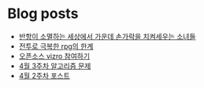 # Blog posts
<!-- BLOG-POST-LIST:START -->
- [반항이 소멸하는 세상에서 가운데 손가락을 치켜세우는 소녀들](https://kaestro.github.io/etc/2024/04/20/%EA%B1%B8%EC%A6%88-%EB%B0%B4%EB%93%9C-%ED%81%AC%EB%9D%BC%EC%9D%B4.html)
- [전투로 극복한 rpg의 한계](https://kaestro.github.io/%EA%B2%8C%EC%9E%84%EC%9D%B4%EC%95%BC%EA%B8%B0/2024/04/19/%EC%9C%A0%EB%8B%88%EC%BD%98-%EC%98%A4%EB%B2%84%EB%A1%9C%EB%93%9C-%EB%A6%AC%EB%B7%B0-2.html)
- [오픈소스 vizro 참여하기](https://kaestro.github.io/%EC%9E%91%EC%84%B1%EC%A4%91/2024/04/17/Joining-Vizro.html)
- [4월 3주차 알고리즘 문제](https://kaestro.github.io/codereviews/2024/04/15/4%EC%9B%94-3%EC%A3%BC%EC%B0%A8-%EC%95%8C%EA%B3%A0%EB%A6%AC%EC%A6%98-%EB%AC%B8%EC%A0%9C.html)
- [4월 2주차 포스트](https://kaestro.github.io/weeklyposts/2024/04/15/Post-reviews.html)
<!-- BLOG-POST-LIST:END -->